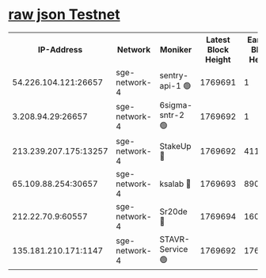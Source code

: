 
[raw json Testnet](https://rpc-check.sget.stavr.tech/sget/rpc-sget-result.json)
=


<table><tr><th>IP-Address</th><th>Network</th><th>Moniker</th><th>Latest Block Height</th><th>Earliest Block Height</th><th>Catching Up</th><th>Tx Index</th><th>Voting Power</th><th>Scan Time</th></tr><tr><td>54.226.104.121:26657</td><td>sge-network-4</td><td>sentry-api-1 🟢</td><td>1769691</td><td>1</td><td>False</td><td>on</td><td>0</td><td>2024-02-28T01:14:39.428970455UTC</td></tr><tr><td>3.208.94.29:26657</td><td>sge-network-4</td><td>6sigma-sntr-2 🟢</td><td>1769692</td><td>1</td><td>False</td><td>on</td><td>0</td><td>2024-02-28T01:14:46.638262842UTC</td></tr><tr><td>213.239.207.175:13257</td><td>sge-network-4</td><td>StakeUp 🔴</td><td>1769692</td><td>411001</td><td>False</td><td>off</td><td>100</td><td>2024-02-28T01:14:45.741276318UTC</td></tr><tr><td>65.109.88.254:30657</td><td>sge-network-4</td><td>ksalab 🔴</td><td>1769693</td><td>890001</td><td>False</td><td>off</td><td>2311</td><td>2024-02-28T01:14:53.063848622UTC</td></tr><tr><td>212.22.70.9:60557</td><td>sge-network-4</td><td>Sr20de 🔴</td><td>1769694</td><td>1608978</td><td>False</td><td>on</td><td>104</td><td>2024-02-28T01:14:55.495550081UTC</td></tr><tr><td>135.181.210.171:1147</td><td>sge-network-4</td><td>STAVR-Service 🟢</td><td>1769692</td><td>1766001</td><td>False</td><td>on</td><td>0</td><td>2024-02-28T01:14:46.055277854UTC</td></tr></table>
